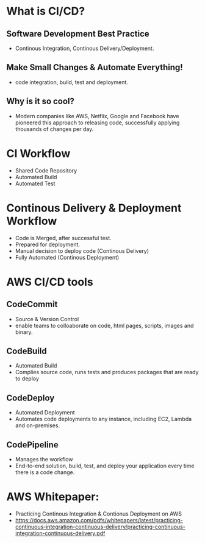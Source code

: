 # What is CI/CD?
  ## Software Development Best Practice
  - Continous Integration, Continous Delivery/Deployment.
  ## Make Small Changes & Automate Everything!
  - code integration, build, test and deployment.
  ## Why is it so cool?
  - Modern companies like AWS, Netflix, Google and Facebook have pioneered this approach to releasing code, successfully applying thousands of changes per day.

# CI Workflow
- Shared Code Repository
- Automated Build
- Automated Test

# Continous Delivery & Deployment Workflow
- Code is Merged, after successful test.
- Prepared for deployment.
- Manual decision to deploy code (Continous Delivery)
- Fully Automated (Continous Deployment)


# AWS CI/CD tools
  ## CodeCommit
  - Source & Version Control
  - enable teams to colloaborate on code, html pages, scripts, images and binary.
  ## CodeBuild
  - Automated Build
  - Complies source code, runs tests and produces packages that are ready to deploy
  ## CodeDeploy
  - Automated Deployment
  - Automates code deployments to any instance, including EC2, Lambda and on-premises.
  ## CodePipeline
  - Manages the workflow
  - End-to-end solution, build, test, and deploy your application every time there is a code change.

# AWS Whitepaper:
- Practicing Continous Integration & Contionus Deployment on AWS
- <https://docs.aws.amazon.com/pdfs/whitepapers/latest/practicing-continuous-integration-continuous-delivery/practicing-continuous-integration-continuous-delivery.pdf>